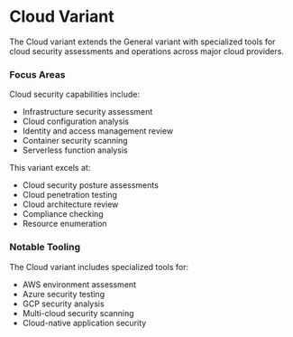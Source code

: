 # Cloud Variant

The Cloud variant extends the General variant with specialized tools for cloud security assessments and operations across major cloud providers.

### Focus Areas

Cloud security capabilities include:
- Infrastructure security assessment
- Cloud configuration analysis
- Identity and access management review
- Container security scanning
- Serverless function analysis

This variant excels at:
- Cloud security posture assessments
- Cloud penetration testing
- Cloud architecture review
- Compliance checking
- Resource enumeration

### Notable Tooling

The Cloud variant includes specialized tools for:
- AWS environment assessment
- Azure security testing
- GCP security analysis
- Multi-cloud security scanning
- Cloud-native application security
